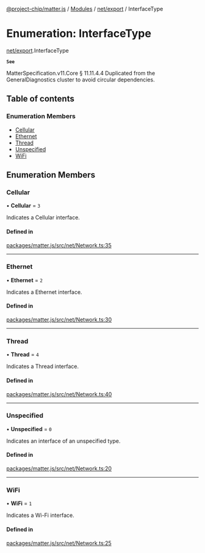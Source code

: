 [@project-chip/matter.js](../README.md) / [Modules](../modules.md) / [net/export](../modules/net_export.md) / InterfaceType

# Enumeration: InterfaceType

[net/export](../modules/net_export.md).InterfaceType

**`See`**

MatterSpecification.v11.Core § 11.11.4.4
Duplicated from the GeneralDiagnostics cluster to avoid circular dependencies.

## Table of contents

### Enumeration Members

- [Cellular](net_export.InterfaceType.md#cellular)
- [Ethernet](net_export.InterfaceType.md#ethernet)
- [Thread](net_export.InterfaceType.md#thread)
- [Unspecified](net_export.InterfaceType.md#unspecified)
- [WiFi](net_export.InterfaceType.md#wifi)

## Enumeration Members

### Cellular

• **Cellular** = ``3``

Indicates a Cellular interface.

#### Defined in

[packages/matter.js/src/net/Network.ts:35](https://github.com/project-chip/matter.js/blob/558e12c94a201592c28c7bc0743705360b3e5ca6/packages/matter.js/src/net/Network.ts#L35)

___

### Ethernet

• **Ethernet** = ``2``

Indicates a Ethernet interface.

#### Defined in

[packages/matter.js/src/net/Network.ts:30](https://github.com/project-chip/matter.js/blob/558e12c94a201592c28c7bc0743705360b3e5ca6/packages/matter.js/src/net/Network.ts#L30)

___

### Thread

• **Thread** = ``4``

Indicates a Thread interface.

#### Defined in

[packages/matter.js/src/net/Network.ts:40](https://github.com/project-chip/matter.js/blob/558e12c94a201592c28c7bc0743705360b3e5ca6/packages/matter.js/src/net/Network.ts#L40)

___

### Unspecified

• **Unspecified** = ``0``

Indicates an interface of an unspecified type.

#### Defined in

[packages/matter.js/src/net/Network.ts:20](https://github.com/project-chip/matter.js/blob/558e12c94a201592c28c7bc0743705360b3e5ca6/packages/matter.js/src/net/Network.ts#L20)

___

### WiFi

• **WiFi** = ``1``

Indicates a Wi-Fi interface.

#### Defined in

[packages/matter.js/src/net/Network.ts:25](https://github.com/project-chip/matter.js/blob/558e12c94a201592c28c7bc0743705360b3e5ca6/packages/matter.js/src/net/Network.ts#L25)
